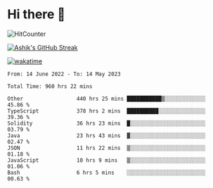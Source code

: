 # Hi there 👋

![HitCounter](https://hits.seeyoufarm.com/api/count/incr/badge.svg?url=https%3A%2F%2Fgithub.com%2Fashrhmn1212%2Fhit-counter)

<!-- ![Contribution Graph](https://github-readme-activity-graph.cyclic.app/graph?username=ashrhmn) -->


<!-- [![Top Langs](https://github-readme-stats.vercel.app/api/top-langs/?username=ashrhmn&layout=compact&theme=synthwave&langs_count=10&card_width=445)](https://github.com/anuraghazra/github-readme-stats) -->

[![Ashik's GitHub Streak](https://github-readme-streak-stats.herokuapp.com/?user=ashrhmn&theme=blood&fire=DD7F1C&background=151515&dates=9f9f9f&border=DD2727)](https://git.io/streak-stats)

<!-- ![Ashik's GitHub stats](https://github-readme-stats.vercel.app/api/?username=ashrhmn&show_icons=true&title_color=fff&icon_color=79ff97&text_color=9f9f9f&bg_color=151515) -->

[![wakatime](https://wakatime.com/badge/user/3df86613-ba63-4631-8e65-0ff18e7becad.svg)](https://wakatime.com/@3df86613-ba63-4631-8e65-0ff18e7becad)

<!--START_SECTION:waka-->

```text
From: 14 June 2022 - To: 14 May 2023

Total Time: 960 hrs 22 mins

Other                 440 hrs 25 mins ███████████▒░░░░░░░░░░░░░   45.86 %
TypeScript            378 hrs 2 mins  ██████████░░░░░░░░░░░░░░░   39.36 %
Solidity              36 hrs 23 mins  █░░░░░░░░░░░░░░░░░░░░░░░░   03.79 %
Java                  23 hrs 43 mins  ▓░░░░░░░░░░░░░░░░░░░░░░░░   02.47 %
JSON                  11 hrs 22 mins  ▒░░░░░░░░░░░░░░░░░░░░░░░░   01.18 %
JavaScript            10 hrs 9 mins   ▒░░░░░░░░░░░░░░░░░░░░░░░░   01.06 %
Bash                  6 hrs 5 mins    ░░░░░░░░░░░░░░░░░░░░░░░░░   00.63 %
```

<!--END_SECTION:waka-->


<!--### Most Used Languages
<img src="https://wakatime.com/share/@ashrhmn/24ecb986-5bf8-4607-af7f-0aab08908d8c.png" />

### Favourite Tools
<img src="https://wakatime.com/share/@ashrhmn/f4e08015-f3bc-460a-9228-95a3ba11c604.png" />-->
